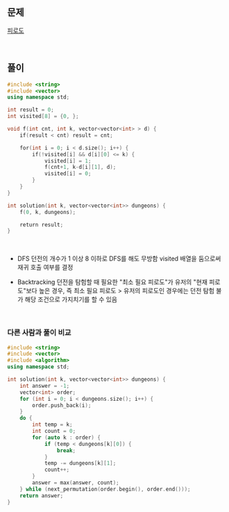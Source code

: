 ## 문제

[피로도](https://programmers.co.kr/learn/courses/30/lessons/87946)

<br/>

## 풀이

```cpp
#include <string>
#include <vector>
using namespace std;

int result = 0;
int visited[8] = {0, };

void f(int cnt, int k, vector<vector<int> > d) {
    if(result < cnt) result = cnt;

    for(int i = 0; i < d.size(); i++) {
        if(!visited[i] && d[i][0] <= k) {
            visited[i] = 1;
            f(cnt+1, k-d[i][1], d);
            visited[i] = 0;
        }
    }
}

int solution(int k, vector<vector<int>> dungeons) {
    f(0, k, dungeons);

    return result;
}
```

<br>

- DFS
  던전의 개수가 1 이상 8 이하로 DFS를 해도 무방함
  visited 배열을 둠으로써 재귀 호출 여부를 결정

- Backtracking
  던전을 탐험할 때 필요한 "최소 필요 피로도"가 유저의 "현재 피로도"보다 높은 경우,
  즉 최소 필요 피로도 > 유저의 피로도인 경우에는 던전 탐험 불가
  해당 조건으로 가지치기를 할 수 있음

<br>

### 다른 사람과 풀이 비교

```cpp
#include <string>
#include <vector>
#include <algorithm>
using namespace std;

int solution(int k, vector<vector<int>> dungeons) {
    int answer = -1;
    vector<int> order;
    for (int i = 0; i < dungeons.size(); i++) {
        order.push_back(i);
    }
    do {
        int temp = k;
        int count = 0;
        for (auto k : order) {
            if (temp < dungeons[k][0]) {
                break;
            }
            temp -= dungeons[k][1];
            count++;
        }
        answer = max(answer, count);
    } while (next_permutation(order.begin(), order.end()));
    return answer;
}
```
